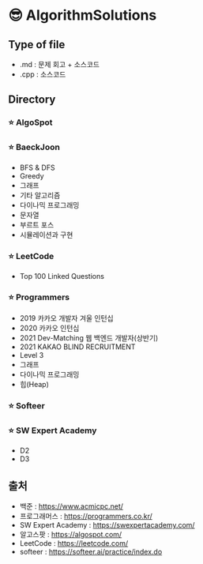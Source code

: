# :sunglasses: AlgorithmSolutions
## Type of file
- .md : 문제 회고 + 소스코드
- .cpp : 소스코드

## Directory 
### :star: AlgoSpot
### :star: BaeckJoon
- BFS & DFS
- Greedy
- 그래프
- 기타 알고리즘
- 다이나믹 프로그래밍
- 문자열
- 부르트 포스
- 시뮬레이션과 구현
### :star: LeetCode
- Top 100 Linked Questions
### :star: Programmers
- 2019 카카오 개발자 겨울 인턴십
- 2020 카카오 인턴십
- 2021 Dev-Matching 웹 백엔드 개발자(상반기)
- 2021 KAKAO BLIND RECRUITMENT
- Level 3
- 그래프
- 다이나믹 프로그래밍
- 힙(Heap)
### :star: Softeer
### :star: SW Expert Academy
- D2
- D3
## 출처
- 백준 : https://www.acmicpc.net/
- 프로그래머스 : https://programmers.co.kr/
- SW Expert Academy : https://swexpertacademy.com/
- 알고스팟 : https://algospot.com/
- LeetCode : https://leetcode.com/
- softeer : https://softeer.ai/practice/index.do
